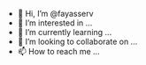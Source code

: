 - 👋 Hi, I’m @fayasserv
- 👀 I’m interested in ...
- 🌱 I’m currently learning ...
- 💞️ I’m looking to collaborate on ...
- 📫 How to reach me ...

<!---
fayasserv/fayasserv is a ✨ special ✨ repository because its `README.md` (this file) appears on your GitHub profile.
You can click the Preview link to take a look at your changes.
--->
